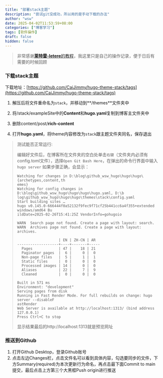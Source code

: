 ```yaml
---
title: "部署stack主题"
description: "尝试git没成功，所以用的是手动下载的办法"
author: "wsw"
date: 2025-04-02T11:53:59+08:00
categories: ["博客学习"]
tags: [软件操作]
draft: false
hidden: false
---
```


> 非常感谢[**莱特雷-letere**的教程](https://letere-gzj.github.io/hugo-stack/p/hugo/custom-blog/)，我这里只是自己的操作记录，便于日后有需要的时候回顾

### 下载stack主题

下载地址：[https://github.com/CaiJimmy/hugo-theme-stack/tags](https://github.com/CaiJimmy/hugo-theme-stack/tags)

1. 解压后将文件重命名为`stack`，并移动到**/themes**文件夹中

2. 将/stack/exampleSite中的**Content**和**hugo.yaml**复制到博客主文件夹中

3. 删除content/post/**rich-content**

4. 打开**hugo.yaml**，将theme内容修改为`stack`跟主题文件夹同名，保存退出

> 测试能否正常运行:
>
>  编辑好文件后，在博客所在文件夹的空白处单击`右键`（文件夹内必须有config.toml文件），选择`Open Git Bash Here`，在弹出的命令行界面中输入`hugo server` 如果步骤正确，会显示：
>
> ```
> Watching for changes in D:\blog\github_wsw_hugo\hugo\hugo\{archetypes,content,th
> emes}
> Watching for config changes in D:\blog\github_wsw_hugo\hugo\hugo\hugo.yaml, D:\b
> log\github_wsw_hugo\hugo\hugo\themes\stack\config.yaml
> Start building sites …
> hugo v0.145.0-666444f0a52132f9fec9f71cf25b441cc6a4f355+extended windows/amd64 Bu
> ildDate=2025-02-26T15:41:25Z VendorInfo=gohugoio
> 
> WARN  Search page not found. Create a page with layout: search.
> WARN  Archives page not found. Create a page with layout: archives.
> 
>                    | EN | ZH-CN | AR
> -------------------+----+-------+-----
>   Pages            | 47 |    18 | 21
>   Paginator pages  |  6 |     0 |  0
>   Non-page files   |  5 |     1 |  1
>   Static files     |  0 |     0 |  0
>   Processed images | 14 |     0 |  0
>   Aliases          | 22 |     7 |  9
>   Cleaned          |  0 |     0 |  0
> 
> Built in 571 ms
> Environment: "development"
> Serving pages from disk
> Running in Fast Render Mode. For full rebuilds on change: hugo server --disableF
> astRender
> Web Server is available at http://localhost:1313/ (bind address 127.0.0.1)
> Press Ctrl+C to stop
> ```
>
> 显示结果最后的http://localhost:1313就是预览网址 
### 推送到Github 
1. 打开Github Desktop，登录Github账号
2. 点击左边Changes栏，点击文件名可以看到具体内容，勾选要同步的文件，下方Summary(required)为本次更新行为命名，再点击最下面Commit to main提交，最后点击上方第三个大黑框Push origin进行推送